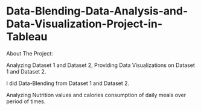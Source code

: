 # Data-Blending-Data-Analysis-and-Data-Visualization-Project-in-Tableau

About The Project:

Analyzing Dataset 1 and Dataset 2, Providing Data Visualizations on Dataset 1 and Dataset 2. 

I did Data-Blending from Dataset 1 and Dataset 2.

Analyzing Nutrition values and calories consumption of daily meals over period of times.






